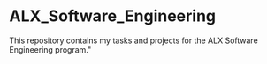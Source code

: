 # ALX_Software_Engineering
This repository contains my tasks and projects for the ALX Software Engineering program."
